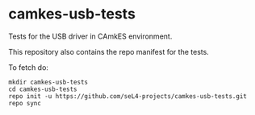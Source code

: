 camkes-usb-tests
===============

Tests for the USB driver in CAmkES environment.

This repository also contains the repo manifest for the tests.

To fetch do:

    mkdir camkes-usb-tests
    cd camkes-usb-tests
    repo init -u https://github.com/seL4-projects/camkes-usb-tests.git
    repo sync

